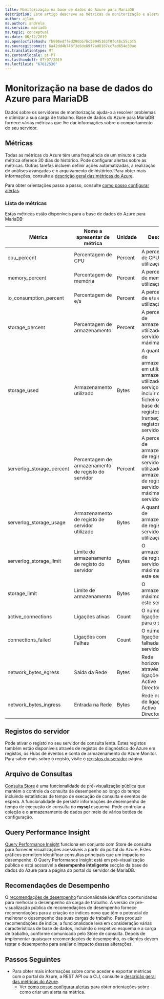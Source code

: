 ```yaml
---
title: Monitorização na base de dados do Azure para MariaDB
description: Este artigo descreve as métricas de monitorização e alertas para base de dados do Azure para MariaDB, incluindo as estatísticas de CPU, armazenamento e conexão.
author: ajlam
ms.author: andrela
ms.service: mariadb
ms.topic: conceptual
ms.date: 06/12/2019
ms.openlocfilehash: fb998edffed290bb7bc59945163f0fd48c55cbf5
ms.sourcegitcommit: 6a42dd4b746f3e6de69f7ad0107cc7ad654e39ae
ms.translationtype: MT
ms.contentlocale: pt-PT
ms.lasthandoff: 07/07/2019
ms.locfileid: "67612530"
---
```

# <a name="monitoring-in-azure-database-for-mariadb"></a>Monitorização na base de dados do Azure para MariaDB
Dados sobre os servidores de monitorização ajuda-o a resolver problemas e otimizar a sua carga de trabalho. Base de dados do Azure para MariaDB fornece várias métricas que lhe dar informações sobre o comportamento do seu servidor.

## <a name="metrics"></a>Métricas
Todas as métricas do Azure têm uma frequência de um minuto e cada métrica oferece 30 dias do histórico. Pode configurar alertas sobre as métricas. Outras tarefas incluem definir ações automatizadas, a realização de análises avançadas e o arquivamento de histórico. Para obter mais informações, consulte a [descrição geral das métricas do Azure](../monitoring-and-diagnostics/monitoring-overview-metrics.md).

Para obter orientações passo a passo, consulte [como posso configurar alertas](howto-alert-metric.md).

### <a name="list-of-metrics"></a>Lista de métricas
Estas métricas estão disponíveis para a base de dados do Azure para MariaDB:

|Métrica|Nome a apresentar de métrica|Unidade|Descrição|
|---|---|---|---|
|cpu_percent|Percentagem de CPU|Percent|A percentagem de CPU em utilização.|
|memory_percent|Percentagem de memória|Percent|A percentagem de memória em utilização.|
|io_consumption_percent|Percentagem de e/s|Percent|A percentagem de e/s em utilização.|
|storage_percent|Percentagem de armazenamento|Percent|A percentagem de armazenamento utilizado fora do servidor 's máxima.|
|storage_used|Armazenamento utilizado|Bytes|A quantidade de armazenamento em utilização. O armazenamento utilizado pelo serviço pode incluir os ficheiros de base de dados, registos de transações e os registos do servidor.|
|serverlog_storage_percent|Percentagem de armazenamento de registo do servidor|Percent|A percentagem de armazenamento de registo de servidor utilizado fora do armazenamento de registos de servidor máxima do servidor.|
|serverlog_storage_usage|Armazenamento de registo de servidor utilizado|Bytes|A quantidade de armazenamento de registo do servidor em utilização.|
|serverlog_storage_limit|Limite de armazenamento de registo do servidor|Bytes|O armazenamento de registo de servidor máxima para este servidor.|
|storage_limit|Limite de armazenamento|Bytes|O armazenamento máximo para este servidor.|
|active_connections|Ligações ativas|Count|O número de ligações ativas para o servidor.|
|connections_failed|Ligações com Falhas|Count|O número de ligações falhadas para o servidor.|
|network_bytes_egress|Saída da Rede|Bytes|Rede horizontalmente através de ligações de Active Directory.|
|network_bytes_ingress|Entrada na Rede|Bytes|Rede no através de ligações de Active Directory.|

## <a name="server-logs"></a>Registos do servidor

Pode ativar o registo no seu servidor de consulta lenta. Estes registos também estão disponíveis através de registos de diagnóstico do Azure em registos, os Hubs de eventos e conta de armazenamento do Azure Monitor. Para saber mais sobre o registo, visite o [registos do servidor](concepts-server-logs.md) página.

## <a name="query-store"></a>Arquivo de Consultas

[Consulta Store](concepts-query-store.md) é uma funcionalidade de pré-visualização pública que mantém o controle da consulta de desempenho ao longo do tempo incluindo estatísticas de tempo de execução de consulta e eventos de espera. A funcionalidade de persistir informações de desempenho de tempo de execução de consulta no **mysql** esquema. Pode controlar a coleção e o armazenamento de dados por meio de vários botões de configuração.

## <a name="query-performance-insight"></a>Query Performance Insight

[Query Performance Insight](concepts-query-performance-insight.md) funciona em conjunto com Store de consulta para fornecer visualizações acessíveis a partir do portal do Azure. Estes gráficos permitem identificar consultas principais que um impacto no desempenho. O Query Performance Insight está em pré-visualização pública e está acessível a **desempenho inteligente** secção da base de dados do Azure para a página do portal do servidor de MariaDB.

## <a name="performance-recommendations"></a>Recomendações de Desempenho

O [recomendações de desempenho](concepts-performance-recommendations.md) funcionalidade identifica oportunidades para melhorar o desempenho da carga de trabalho. A versão de pré-visualização pública de recomendações de desempenho fornece recomendações para a criação de índices novo que têm o potencial de melhorar o desempenho das suas cargas de trabalho. Para produzir recomendações de índice, a funcionalidade leva em consideração várias características de base de dados, incluindo o respetivo esquema e a carga de trabalho, conforme comunicado pelo Store de consulta. Depois de implementar quaisquer recomendações de desempenho, os clientes devem testar o desempenho para avaliar o impacto dessas alterações.

## <a name="next-steps"></a>Passos Seguintes

- Para obter mais informações sobre como aceder e exportar métricas com o portal do Azure, a REST API ou a CLI, consulte a [descrição geral das métricas do Azure](../monitoring-and-diagnostics/monitoring-overview-metrics.md).
  - Ver [como posso configurar alertas](howto-alert-metric.md) para obter orientações sobre como criar um alerta na métrica.
